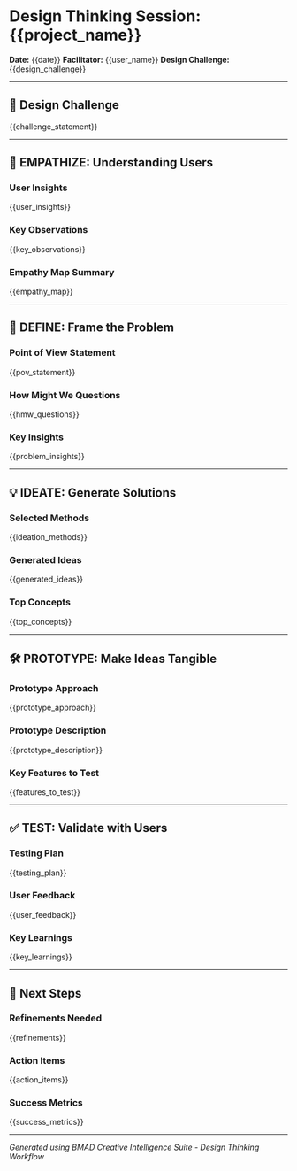 # Design Thinking Session: {{project_name}}

**Date:** {{date}}
**Facilitator:** {{user_name}}
**Design Challenge:** {{design_challenge}}

---

## 🎯 Design Challenge

{{challenge_statement}}

---

## 👥 EMPATHIZE: Understanding Users

### User Insights

{{user_insights}}

### Key Observations

{{key_observations}}

### Empathy Map Summary

{{empathy_map}}

---

## 🎨 DEFINE: Frame the Problem

### Point of View Statement

{{pov_statement}}

### How Might We Questions

{{hmw_questions}}

### Key Insights

{{problem_insights}}

---

## 💡 IDEATE: Generate Solutions

### Selected Methods

{{ideation_methods}}

### Generated Ideas

{{generated_ideas}}

### Top Concepts

{{top_concepts}}

---

## 🛠️ PROTOTYPE: Make Ideas Tangible

### Prototype Approach

{{prototype_approach}}

### Prototype Description

{{prototype_description}}

### Key Features to Test

{{features_to_test}}

---

## ✅ TEST: Validate with Users

### Testing Plan

{{testing_plan}}

### User Feedback

{{user_feedback}}

### Key Learnings

{{key_learnings}}

---

## 🚀 Next Steps

### Refinements Needed

{{refinements}}

### Action Items

{{action_items}}

### Success Metrics

{{success_metrics}}

---

_Generated using BMAD Creative Intelligence Suite - Design Thinking Workflow_
